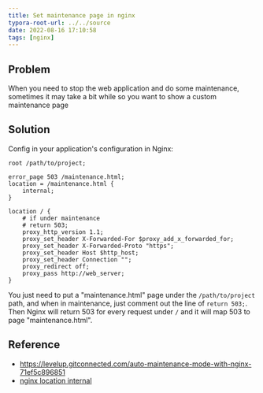 ```yaml
---
title: Set maintenance page in nginx
typora-root-url: ../../source
date: 2022-08-16 17:10:58
tags: [nginx]
---
```




## Problem

When you need to stop the web application and do some maintenance, sometimes it may take a bit while so you want to show a custom maintenance page



## Solution

Config in your application's configuration in Nginx:

```nginx
root /path/to/project;

error_page 503 /maintenance.html;
location = /maintenance.html {
    internal;
}

location / {
    # if under maintenance
    # return 503;
    proxy_http_version 1.1;
    proxy_set_header X-Forwarded-For $proxy_add_x_forwarded_for;
    proxy_set_header X-Forwarded-Proto "https";
    proxy_set_header Host $http_host;
    proxy_set_header Connection "";
    proxy_redirect off;
    proxy_pass http://web_server;
}
```

You just need to put a "maintenance.html" page under the `/path/to/project` path, and when in maintenance, just comment out the line of `return 503;`. Then Nginx will return 503 for every request under `/` and it will map 503 to page "maintenance.html".



## Reference

* https://levelup.gitconnected.com/auto-maintenance-mode-with-nginx-71ef5c896851
* [nginx location internal](https://nginx.org/en/docs/http/ngx_http_core_module.html#internal)
